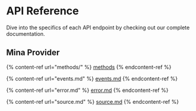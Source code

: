 # API Reference

Dive into the specifics of each API endpoint by checking out our complete documentation.

## Mina Provider

{% content-ref url="methods/" %}
[methods](methods/)
{% endcontent-ref %}

{% content-ref url="events.md" %}
[events.md](events.md)
{% endcontent-ref %}

{% content-ref url="error.md" %}
[error.md](error.md)
{% endcontent-ref %}

{% content-ref url="source.md" %}
[source.md](source.md)
{% endcontent-ref %}
